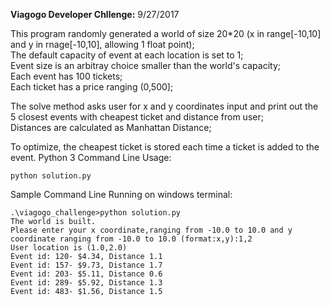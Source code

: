 **Viagogo Developer Chllenge:**
9/27/2017

This program randomly generated a world of size 20*20 (x in range[-10,10] and y in rnage[-10,10], allowing 1 float point);<br  />
The default capacity of event at each location is set to 1;<br  />
Event size is an arbitray choice smaller than the world's capacity;<br  />
Each event has 100 tickets;<br  />
Each ticket has a price ranging (0,500];<br  />

The solve method asks user for x and y coordinates input and print out the 5 closest events with cheapest ticket and distance from user;<br  />
Distances are calculated as Manhattan Distance;<br  />

To optimize, the cheapest ticket is stored each time a ticket is added to the event.
Python 3 Command Line Usage:
```
python solution.py
```
Sample Command Line Running on windows terminal:
```
.\viagogo_challenge>python solution.py
The world is built.
Please enter your x coordinate,ranging from -10.0 to 10.0 and y coordinate ranging from -10.0 to 10.0 (format:x,y):1,2
User location is (1.0,2.0)
Event id: 120- $4.34, Distance 1.1
Event id: 157- $9.73, Distance 1.7
Event id: 203- $5.11, Distance 0.6
Event id: 289- $5.92, Distance 1.3
Event id: 483- $1.56, Distance 1.5
```
